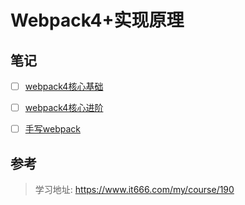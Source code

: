 # Webpack4+实现原理

## 笔记

- [ ] [webpack4核心基础](知播渔学习笔记/知播渔-李南江-11从零玩转Webpack4+实现原理11/01-webpack4核心基础.md)
- [ ] [webpack4核心进阶](知播渔学习笔记/知播渔-李南江-11从零玩转Webpack4+实现原理11/02-webpack4核心进阶.md)
- [ ] [手写webpack](知播渔学习笔记/知播渔-李南江-11从零玩转Webpack4+实现原理11/03-手写webpack.md)



## 参考

> 学习地址: https://www.it666.com/my/course/190